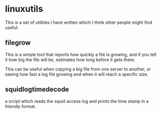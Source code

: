 # linuxutils

This is a set of utilities I have written which I think other people might find useful.


## filegrow

This is a simple tool that reports how quickly a file is growing, and if you
tell it how big the file will be, estimates how long before it gets there.

This can be useful when copying a big file from one server to another, or
seeing how fast a log file growing and when it will reach a specific size.


## squidlogtimedecode

a script which reads the squid access log and prints the time stamp
in a friendly format.
